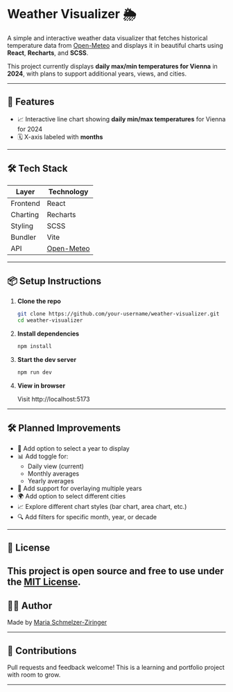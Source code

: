 # Weather Visualizer 🌦️

A simple and interactive weather data visualizer that fetches historical temperature data from [Open-Meteo](https://open-meteo.com/) and displays it in beautiful charts using **React**, **Recharts**, and **SCSS**.

This project currently displays **daily max/min temperatures for Vienna** in **2024**, with plans to support additional years, views, and cities.

---

## 🚀 Features

- 📈 Interactive line chart showing **daily min/max temperatures** for Vienna for 2024
- 🗓️ X-axis labeled with **months**

---

## 🛠️ Tech Stack

| Layer    | Technology                            |
| -------- | ------------------------------------- |
| Frontend | React                                 |
| Charting | Recharts                              |
| Styling  | SCSS                                  |
| Bundler  | Vite                                  |
| API      | [Open-Meteo](https://open-meteo.com/) |

---

## 📦 Setup Instructions

1. **Clone the repo**

   ```bash
   git clone https://github.com/your-username/weather-visualizer.git
   cd weather-visualizer
   ```

2. **Install dependencies**

   ```bash
   npm install
   ```

3. **Start the dev server**

   ```bash
   npm run dev
   ```

4. **View in browser**

   Visit http://localhost:5173

---

## 🛠️ Planned Improvements

- 📅 Add option to select a year to display
- 📊 Add toggle for:
  - Daily view (current)
  - Monthly averages
  - Yearly averages
- 🔁 Add support for overlaying multiple years
- 🌍 Add option to select different cities
- 📈 Explore different chart styles (bar chart, area chart, etc.)
- 🔍 Add filters for specific month, year, or decade

---

## 📖 License

## This project is open source and free to use under the [MIT License](./LICENSE).

## 🙋‍♀️ Author

Made by [Maria Schmelzer-Ziringer](https://github.com/mariaszdev)

---

## 🌱 Contributions

Pull requests and feedback welcome! This is a learning and portfolio project with room to grow.

---

